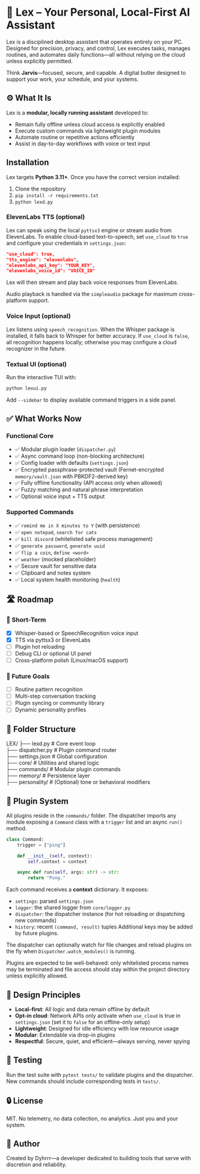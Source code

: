 # 🧠 Lex – Your Personal, Local-First AI Assistant

Lex is a disciplined desktop assistant that operates entirely on your PC. Designed for precision, privacy, and control, Lex executes tasks, manages routines, and automates daily functions—all without relying on the cloud unless explicitly permitted.

Think **Jarvis**—focused, secure, and capable. A digital butler designed to support your work, your schedule, and your systems.

## ⚙️ What It Is

Lex is a **modular, locally running assistant** developed to:
- Remain fully offline unless cloud access is explicitly enabled
- Execute custom commands via lightweight plugin modules
- Automate routine or repetitive actions efficiently
- Assist in day-to-day workflows with voice or text input

## Installation
Lex targets **Python 3.11+**. Once you have the correct version installed:
1. Clone the repository
2. `pip install -r requirements.txt`
3. `python lexd.py`

### ElevenLabs TTS (optional)
Lex can speak using the local `pyttsx3` engine or stream audio from ElevenLabs.
To enable cloud-based text-to-speech, set `use_cloud` to `true` and configure your credentials in `settings.json`:

```json
"use_cloud": true,
"tts_engine": "elevenlabs",
"elevenlabs_api_key": "YOUR_KEY",
"elevenlabs_voice_id": "VOICE_ID"
```

Lex will then stream and play back voice responses from ElevenLabs.

Audio playback is handled via the `simpleaudio` package for maximum cross-platform support.

### Voice Input (optional)
Lex listens using `speech_recognition`. When the Whisper package is installed, it falls back to Whisper for better accuracy. If `use_cloud` is `false`, all recognition happens locally; otherwise you may configure a cloud recognizer in the future.

### Textual UI (optional)
Run the interactive TUI with:

```bash
python lexui.py
```

Add `--sidebar` to display available command triggers in a side panel.

## ✅ What Works Now

### Functional Core
- ✅ Modular plugin loader (`dispatcher.py`)
- ✅ Async command loop (non-blocking architecture)
- ✅ Config loader with defaults (`settings.json`)
- ✅ Encrypted passphrase-protected vault (Fernet-encrypted `memory/vault.json` with PBKDF2-derived key)
- ✅ Fully offline functionality (API access only when allowed)
- ✅ Fuzzy matching and natural phrase interpretation
- ✅ Optional voice input + TTS output

### Supported Commands
- ✅ `remind me in X minutes to Y` (with persistence)
- ✅ `open notepad`, `search for cats`
- ✅ `kill discord` (whitelisted safe process management)
- ✅ `generate password`, `generate uuid`
- ✅ `flip a coin`, `define <word>`
- ✅ `weather` (mocked placeholder)
- ✅ Secure vault for sensitive data
- ✅ Clipboard and notes system
- ✅ Local system health monitoring (`health`)

## 🛣 Roadmap

### 🚧 Short-Term
- [x] Whisper-based or SpeechRecognition voice input
- [x] TTS via pyttsx3 or ElevenLabs
- [ ] Plugin hot reloading
- [ ] Debug CLI or optional UI panel
- [ ] Cross-platform polish (Linux/macOS support)

### 🧠 Future Goals
- [ ] Routine pattern recognition
- [ ] Multi-step conversation tracking
- [ ] Plugin syncing or community library
- [ ] Dynamic personality profiles

## 📂 Folder Structure
LEX/
├── lexd.py           # Core event loop  
├── dispatcher.py     # Plugin command router  
├── settings.json     # Global configuration  
├── core/             # Utilities and shared logic  
├── commands/         # Modular plugin commands  
├── memory/           # Persistence layer  
├── personality/      # (Optional) tone or behavioral modifiers  

## 🧩 Plugin System

All plugins reside in the `commands/` folder. The dispatcher imports any module exposing a `Command` class with a `trigger` list and an async `run()` method.

```python
class Command:
    trigger = ["ping"]

    def __init__(self, context):
        self.context = context

    async def run(self, args: str) -> str:
        return "Pong."
```

Each command receives a **context** dictionary. It exposes:
- `settings`: parsed `settings.json`
- `logger`: the shared logger from `core/logger.py`
- `dispatcher`: the dispatcher instance (for hot reloading or dispatching new commands)
- `history`: recent `(command, result)` tuples
Additional keys may be added by future plugins.

The dispatcher can optionally watch for file changes and reload plugins on the fly when `Dispatcher.watch_modules()` is running.

Plugins are expected to be well-behaved: only whitelisted process names may be terminated and file access should stay within the project directory unless explicitly allowed.

## 🧭 Design Principles

- **Local-first**: All logic and data remain offline by default
- **Opt-in cloud**: Network APIs only activate when `use_cloud` is true in `settings.json` (set it to `false` for an offline-only setup)
- **Lightweight**: Designed for idle efficiency with low resource usage
- **Modular**: Extendable via drop-in plugins  
- **Respectful**: Secure, quiet, and efficient—always serving, never spying

## 🧪 Testing
Run the test suite with `pytest tests/` to validate plugins and the dispatcher. New commands should include corresponding tests in `tests/`.

## 🔒 License
MIT. No telemetry, no data collection, no analytics. Just you and your system.

## 🧾 Author
Created by Dyhrrr—a developer dedicated to building tools that serve with discretion and reliability.
